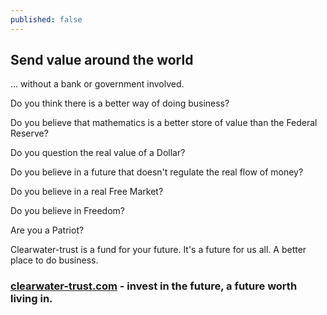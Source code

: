 ```yaml
---
published: false
---
```

## Send value around the world

... without a bank or government involved. 

Do you think there is a better way of doing business?

Do you believe that mathematics is a better store of value than the Federal Reserve?

Do you question the real value of a Dollar?

Do you believe in a future that doesn't regulate the real flow of money?

Do you believe in a real Free Market?

Do you believe in Freedom?

Are you a Patriot?

Clearwater-trust is a fund for your future. It's a future for us all. A better place to do business. 

### [clearwater-trust.com](https://clearwater-trust.com) - invest in the future, a future worth living in.
